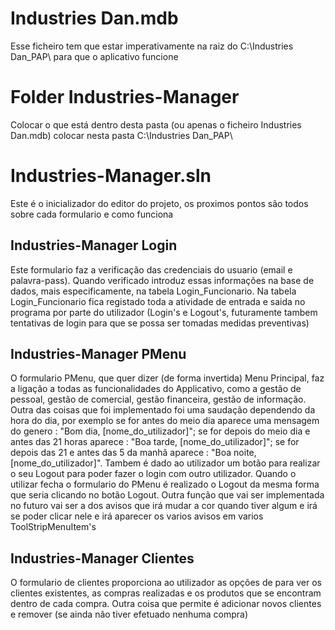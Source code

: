 # Industries Dan.mdb
Esse ficheiro tem que estar imperativamente na raiz do C:\Industries Dan_PAP\ para que o aplicativo funcione

# Folder Industries-Manager
Colocar o que está dentro desta pasta (ou apenas o ficheiro Industries Dan.mdb) colocar nesta pasta C:\Industries Dan_PAP\

# Industries-Manager.sln
Este é o inicializador do editor do projeto, os proximos pontos são todos sobre cada formulario e como funciona

## Industries-Manager Login
Este formulario faz a verificação das credenciais do usuario (email e palavra-pass). Quando verificado introduz essas informações na base de dados, mais especificamente, na tabela Login_Funcionario. Na tabela Login_Funcionario fica registado toda a atividade de entrada e saida no programa por parte do utilizador (Login's e Logout's, futuramente tambem tentativas de login para que se possa ser tomadas medidas preventivas)

## Industries-Manager PMenu
O formulario PMenu, que quer dizer (de forma invertida) Menu Principal, faz a ligação a todas as funcionalidades do Applicativo, como a gestão de pessoal, gestão de comercial, gestão financeira, gestão de informação. Outra das coisas que foi implementado foi uma saudação dependendo da hora do dia, por exemplo se for antes do meio dia aparece uma mensagem do genero : "Bom dia, [nome_do_utilizador]"; se for depois do meio dia e antes das 21 horas aparece : "Boa tarde, [nome_do_utilizador]"; se for depois das 21 e antes das 5 da manhã aparece : "Boa noite, [nome_do_utilizador]". Tambem é dado ao utilizador um botão para realizar o seu Logout para poder fazer o login com outro utilizador. Quando o utilizar fecha o formulario do PMenu é realizado o Logout da mesma forma que seria clicando no botão Logout. Outra função que vai ser implementada no futuro vai ser a dos avisos que irá mudar a cor quando tiver algum e irá se poder clicar nele e irá aparecer os varios avisos em varios ToolStripMenuItem's

## Industries-Manager Clientes
O formulario de clientes proporciona ao utilizador as opções de para ver os clientes existentes, as compras realizadas e os produtos que se encontram dentro de cada compra. Outra coisa que permite é adicionar novos clientes e remover (se ainda não tiver efetuado nenhuma compra)
